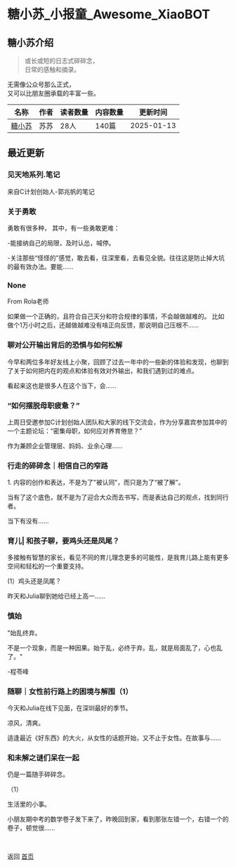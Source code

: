 # 糖小苏_小报童_Awesome_XiaoBOT

## 糖小苏介绍
> 或长或短的日志式碎碎念，    
日常的感触和摘录。    
    
无需像公众号那么正式，    
又可以比朋友圈承载的丰富一些。  
  


|名称|作者|读者数量|内容数量|更新时间|
|---|---|---|---|---|
|[糖小苏](https://xiaobot.net/p/Deartang?refer=0b133df9-27dc-423b-8101-639049001c13)|苏苏|28人|140篇|2025-01-13|

## 最近更新
### 见天地系列.笔记

来自C计划创始人-郭兆帆的笔记

### 关于勇敢

勇敢有很多种， 其中，有一些勇敢更难：

-能接纳自己的局限，及时认怂，喊停。

-关注那些“怪怪的”感觉，敢去看，往深里看，去看见全貌。往往这是防止掉大坑的最有效办法。要能......

### None

From Rola老师

如果做一个正确的，且符合自己天分和符合规律的事情，不会越做越难的。 比如做个1万小时之后，还越做越难没有啥正向反馈，那说明自己压根不......

### 聊对公开输出背后的恐惧与如何松解

今早和两位多年好友线上小聚，回顾了过去一年中的一些新的体验和发现，也聊到了关于如何把内在的观点和体验有效对外输出，和我们遇到过的难点。

看起来这也是很多人在这个当下，会......

### “如何摆脱母职疲惫？”

上周日受邀参加C计划创始人团队和大家的线下交流会，作为分享嘉宾参加其中的一个主题论坛：“密集母职，如何应对养育倦怠？”

作为兼顾企业管理层、妈妈、业余心理......

### 行走的碎碎念｜相信自己的窄路

1\. 内容的创作和表达，不是为了"被认同"，而只是为了“被了解”。

当有了这个底色，就不是为了迎合大众而去书写，而是表达自己的观点，找到同行者。

当下有没有......

### 育儿| 和孩子聊，要鸡头还是凤尾？

多接触有智慧的家长，看见不同的育儿理念更多的可能性，是我育儿路上能有更多空间和轻松的一个重要支持。

(1）鸡头还是凤尾？

昨天和Julia聊到她给已经上高一......

### 慎始

"始乱终弃。

不是一个现象，而是一种因果。始于乱，必终于弃。乱，就是局面乱了，心也乱了。"

-程苓峰

### 随聊｜女性前行路上的困境与解围（1）

今天和Julia在线下见面，在深圳最好的季节。

凉风，清爽。

适逢最近《好东西》的大火，从女性的话题开始，又不止于女性。在故事与......

### 和未解之谜们呆在一起

仍是一篇随手碎碎念。

（1）

生活里的小事。

小朋友期中考的数学卷子发下来了，昨晚回到家，看到那张左错一个，右错一个的卷子，顿觉很......


<a href="https://github.com/Reno9527/awesome-xiaobot" style="color: white; text-decoration: none;">awesome-xiaobot</a>

返回 [首页](../README.md)
